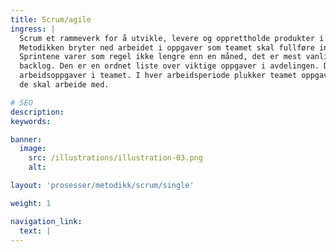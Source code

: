 ```yaml
---
title: Scrum/agile
ingress: |
  Scrum et rammeverk for å utvikle, levere og opprettholde produkter i et komplekst miljø. 
  Metodikken bryter ned arbeidet i oppgaver som teamet skal fullføre innen bestemte arbeidsperioder, som vi kaller sprinter. 
  Sprintene varer som regel ikke lengre enn en måned, det er mest vanlig med to uker. Teamets oversikt over arbeidet kalles en
  backlog. Den er en ordnet liste over viktige oppgaver i avdelingen. Dette er den eneste kilden til 
  arbeidsoppgaver i teamet. I hver arbeidsperiode plukker teamet oppgaver fra backloggen som 
  de skal arbeide med.

# SEO
description:
keywords:

banner:
  image:
    src: /illustrations/illustration-03.png
    alt:

layout: 'prosesser/metodikk/scrum/single'

weight: 1

navigation_link:
  text: |
---
```

